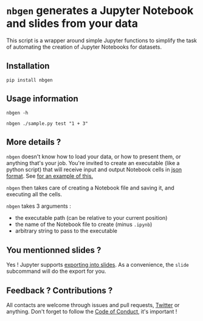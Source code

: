 # `nbgen` generates a Jupyter Notebook and slides from your data

This script is a wrapper around simple Jupyter functions to simplify the task
of automating the creation of Jupyter Notebooks for datasets.


## Installation

	pip install nbgen


## Usage information

	nbgen -h

	nbgen ./sample.py test "1 + 3"


## More details ?

`nbgen` doesn't know how to load your data, or how to present them, or anything that's your job.
You're invited to create an executable (like a python script) that will receive input and output
Notebook cells in [json format](http://nbformat.readthedocs.io/en/latest/format_description.html#cell-types). See [for an example of this.](sample.py)

`nbgen` then takes care of creating a Notebook file and saving it, and executing all the cells.

`nbgen` takes 3 arguments :

- the executable path (can be relative to your current position)
- the name of the Notebook file to create (minus `.ipynb`)
- arbitrary string to pass to the executable


## You mentionned slides ?

Yes ! Jupyter supports [exporting into slides](http://echorand.me/presentation-slides-with-jupyter-notebook.html#.V4S2epOLSHo).
As a convenience, the ``slide`` subcommand will do the export for you.


## Feedback ? Contributions ?

All contacts are welcome through issues and pull requests, [Twitter](https://twitter.com/Ewjoachim) or anything. Don't forget to follow the [Code of Conduct](COC.md), it's important !


